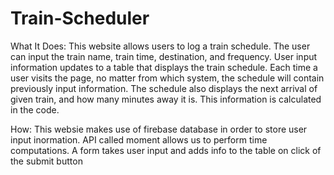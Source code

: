 # Train-Scheduler
What It Does:
This website allows users to log a train schedule.
The user can input the train name, train time, destination, and frequency.
User input information updates to a table that displays the train schedule.
Each time a user visits the page, no matter from which system, the schedule
will contain previously input information.
The schedule also displays the next arrival of given train, and how many minutes
away it is. This information is calculated in the code.

How:
This websie makes use of firebase database in order to store user input inormation.
API called moment allows us to perform time computations.
A form takes user input and adds info to the table on click of the submit button
